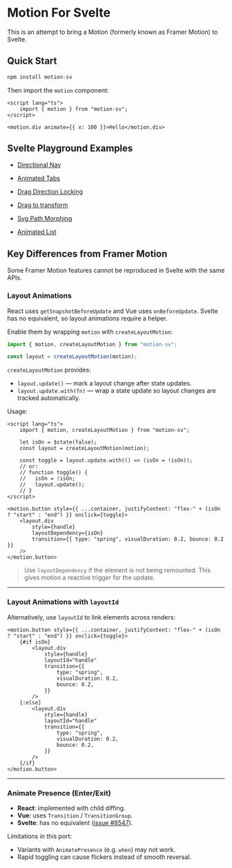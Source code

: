 # Motion For Svelte

This is an attempt to bring a Motion (formerly known as Framer Motion) to Svelte.

## Quick Start

```bash
npm install motion-sv
```

Then import the `motion` component:

```svelte
<script lang="ts">
	import { motion } from "motion-sv";
</script>

<motion.div animate={{ x: 100 }}>Hello</motion.div>
```

## Svelte Playground Examples

- [Directional Nav](https://svelte.dev/playground/hello-world?version=5.39.9#H4sIAAAAAAAAE51VbW_bNhD-Kwe2H2zAtCXHqV9qeWizDR2QbgWS7cPCYKUk2uZKkwJ5sp1q_u8D9WJLaVAMg76ID4_Hu-eeOxZE850gC_JBKGXgYKxKoSdSiSLtkwFZSyUcWTwUBJ8yb-cBMmhOvcuyodsLhR6LuRMv4YnRKDQ6siBLl1iZISiuNxEj6BhZMc1Q7jJjEQr4aFAafWP0Wm4GsCtXA0is4Chu-ZPJ8WON3d3_9umv3z_9-O7-JzjB2podMFIdoG7PyFumvefEaIdw_-79HUTwwMgd34sU7iQKx8gAGLkxSonEH6uByQx-NkqZg9SbCrka14iwjpHH2rMSCDxBuRf3PIYIXjvkKHr-qofgsf-2sUmlrfyfbZaMbI2VX41GrhiBf4CRvbAoE79c9brb_U4mqiQBohc46VXZVzdX1k5gFVx1bJhnKUcxPEjc9nrI4wU4tFJv-hCtoPDnGMo1-C2IouiSXx-swNzqNu1vK_s2B8jjEj09C-LHFgcvhVLe32sz1fqPog4_8AM842_R2e_7u5ejSmleXXqZyj0kijsXMbKlkwDWShxBotg5mgiNwoIVivs84EAfJkGQHR9hS99MYHekPEdT63TZ1ieg5dpJD0RFAb5BfCQus7VyYpPrRCwgGECaW-4NFxAMJ3A6rSrulg0ZqlozrMIsHpo1Q0bqGKqoD3QtETY8o2NGBhez54R1GPKU-dPUmgP8nTuU66c685q_cjcxqmbFIbfY8v94qv5WDVC8EjzZVo3FnS98qZr-6RJRk5ySrWReSrBM8lyAJLfOWJoZWRYmO9IxZE80BBRHpG4HJkcltaDaaNGqgY_e-AYddF239BmVCi3ZKJ1tLH-isyCoObhgU491_Dye2ivksdSpOEZF0MGNXpskd1FRKbpqv-e8eLOdyZ0o-f-Ptkrwvfi-7ap9rHgl1_BN6qcuNU2FfH9Uv7-kfizzmEqdyoSj8fpoWofHzqgcBUjtBNIArMl1KlKqNhBvaKx48mV0zQiMuqGM5Lpz8dJlXJ-9ngtf0i_1VliJjKwKH-9y5G1b7pajs6ouWhx5LdZXnA1ytaoGJ8NlnCMa3dgbnSiZfImK9mQ6R8it5FTxWKio-Hyz5XojWtMIDbwu_v9wOn0-dTu9xWpsEM2OjsHKzRbpuOr3LZ3Bgc6606rbwu06lCSWlQCT8UTiE70OYGv2wi7ONQobpDEJgwBK5dK9dDJWorOTcvtl8a2LVutxpRh5NiGW1XM0dPvNpXxSS5RcRcWaKydaquBa7jgKP0it8Y_k4vtPQAALmAdwarkoCf2V70TEiJNfBb1qYvLfXorDe3OMGAkggHAO4Zv29loqFTHiZ8oFbusu47hti9gfoDZX_jaxF9qkadufD0dm3zXwrfYxDP2LMBuH09ltOBteh9MZTIfz-Xx-G4YQXntkejsfjq_GYwivhtOJ37kaTv16PhxP5vMPwR9vSvxDjTfm43L7-rZ1x5_dEOqsk9xaofHGD9C2waWPl6NLNZu3a1R1VfUwjtov48o_wKncr5gmg3KskgXaXJweBwS5VAep0xr5F2rcLX6BCgAA)

- [Animated Tabs](https://svelte.dev/playground/hello-world?version=5.38.6#H4sIAAAAAAAAE91XS2sjRxD-K0V7F2TQSCOv7TVjjZdkTwsbyME3j2FbMyWp457uobtGjwhBCOSULOQSyC2nJYfkx-UnhJ4ZzUOyLd8CQR4xqvq6uqq-rx_eMMVTZAH7SomUEyZwyyeW9dlUSLQsuNswWmcO4AysX8OzbGAXKMnZJtziY_ZYK0JFlgVsbGMjMgLJ1SyMGNmI3UQqIpFm2hBsINUktOpDbJATfuRrndM3la3K7VuDFlWMsIWp0SlErBzk2UXEriPl4sVaWQIu5Qc1M5gINz2EcOd8EW1AxFoFELF__vj8U8T6IPkEpTPc6pSTjhhs-4fYL393sB-RKI_xCfCfP3TA7-eI9insl9-6WG6Mpiewn3_pYL_miiv-BPavX7tYmeMEjRFon0rkx72keZqhse9q-H2nwXdUtKsPsmxFH-KizD7ERQn3EO6RcN0MJj4pODkWo5pRIoFFiTFhcssnEMIrS5yw5-Lc-fenncxkoRwIHxFSr5SLw4-HpR6dBtU4EQuIJbc2jJj0nGq5UGgqiY4Vb9yKLypzRONyrkEua7dL6SBA0esT5PG8LJ1bEIQp9Nz3oOj56XYHbMJK0dgias0QsbaDl4sj3GxgwuOHmdG5St5rqU0AzQQQhmG7i5X1HUTsBNHJM6hefUf5tj2DVrEU8UO42dWbJZxwsBQ07_VOIbyBXpcfN-3paScG8YlQCa7Cjd-y37Qhm0-vNkXCTpVbqH4UeW4_dYJtTsT0aG2dEU1X21znKkEjhXLll-4PyZ552E1xKKZtpoY1VQ3RQ0d0BaoBuSylNFR8Ub6lXKg6EVfxI7IZ7298qU4wjNiSC-po6wHXzzZgXCrfFd8uRyhBgksnnXUAI78POuOxoHUA_p4GWipz3hZytIfElaAK5j0bkgxXVri8HDzJDXfvAfiDsz1ku01t8Xe5aWvwXacdbhyU-9zvP0esw2DTmRaFD7iuGdzjoOLR0Xfj9pFqoBpbWsvSO2jtIbAp4yxFQvMAzq_8bHVdmuYoZnMK4NJfzCtTylfezvzmsoFOtEnQeIYnIreOqcZTL_kAlnNBWNn1As1U6mUAc5EkqOpAK8_OeaKXwa5aH0bZqnjmVvb8BGfgv3Z_Q_AH_tuL036DPMtWxXMceZ6tiuc48ipbFc9x5OjSJXr5f8i0oiMRNpN8HcBU4o5R9-olwmBcLodYyzwt-duWB93AHUibQ_5Ppon7VHEyniRCzQK4yFbF4x8XU-mZaCKdehKnVKP8RyHGSfV5TFBIy2opEnDHCyLu6f_8vEqgKi-YST3hclfhoHum7swRSWHJK1ZdAEqrXdhW5X5tSrmZCdW2TLUib1mlcOHvOaz4HgMYndeteZyrel2PfP91ZauqKBP_z7LdI_ni0PUcyy_j-bHqW_U4YcGoPXOmy_0-AIOSk1g0XXhqH4sozo11d5lMC0VoavtOPmfHSfoutySma6_6fyQAm_EYvQnSEuutMSIuxUx57l5hA4ixM5uLF8CooUgor6q-aUdu0XjlwbNHclzex0786Wg0ujhQSn3jaPTS9IpPrJZ5qyO7heWdtSp3PLZzMWV3_MN-taXQ3j2u3uDl9O1Bbt27SZPgC1u918eX97ibQTNvW_FnV3Ux22oHGQ93BzHrM8IVsYBMjtv7PiMu5FKohAVTLi1u_wUEVZ3q_A4AAA)

- [Drag Direction Locking](https://svelte.dev/playground/hello-world?version=5.38.6#H4sIAAAAAAAAE5VUTW_bMAz9K4S6QwokadKih6lxu2EtsMNu223aQbZoh6ssGRKTJvDy3wfZTto0LbAhgCM98ePpkVQrnK5RSPEVrfXw5IM1MEJDjOZcjEVJFqOQP1vB2ybZJUCM916fm2Ya12g5YbmO-BZeeMfoOAopFrEI1DBY7apMCY5K3CqnmOrGB4YWas_kHeygDL4GJfr9JK6VuFEumVpk0AXTGu8pYNGZZ_AhsmZcKLFRAv6AEtvu362svR2l7_mNcouLPn1K6RaG1kAmUwI3um4sKgGF1TFmSuTVJLe6eBzYtZ8COoMBvpHDUZdj_JrD-e4ty-27lov-ZlND67RVbIKunlcH62--eOxh747ArB3hOWS3MDpVA_scnU_Q1YMzWTt6z7hTZ_ec-ot3kYMmxzFrW2DfSJiNIVC15G6Ve2Zfd0uLZcJg98L_R9AuUgqe3HO_cgV-ZypLhzFKuJ51IRJ6r-uGXCVhfn0U4cHqyFRk7Wx6OcBPS7KY7pJiFqsQfZCgRBV0npOrlDgEONTQb5RI0MVtqryhdVf29iw6ahrkvkRmL0SK9qJ3Tqr26nzorXdqSY6YtM3aUtuIAzHtqNaM6QK-0QXxVp42cpbBgRLcwRwkzKZXh8vxkbZmFXTPbTadH2wib22XJfg0E_JFwBS-p38HH2fwsnJ72Sw5fNatvRjU2nUj04XuRkJW1ufaQtt7nw0ztN8rfiLDSwlXs1mzudmDS-yb6Bg1FBurtxJKi8-otlS5CTHWUUKBjjEczn6vIlO5nQwvy8l543uRJAS0Okk8HO36N0TxNPebE7LXl29wPQJzHwwGCfNmA9FbMnBWXqffG6l1Hr1dMR6O9m2bmvaET9L9H9WbnxCadEOaSBkdl_gfrLrq77qncaitGAvGDQvJYYW7X2PBmuwTOSNk381_AfFSjH8zBgAA)

- [Drag to transform](https://svelte.dev/playground/hello-world?version=5.38.6#H4sIAAAAAAAAE71W32vjOBD-VwYthQTkRrbrtuvGhe1xcAdduIdjX6I-qLbs6KpIRlLShJD_fZEdx06a_XVcj-TB_kbzzXwz47G3SLEFRyn6g0up4VUbWcCIF8LxYowwKoXkFqWzLXKb2p_zAMKd16e6vrQrLp3Hnpnl5_BcK8eVsyhFU5sbUTuQTFUZRc5SdE8VdWJRa-NgC0vLP2sntPrC5JJjf_-3YcqW2iwwLBoT7KA0egEUtfeBXVF052lyrayDNWQnPCMyHtr_VPXSQQazICQEA8EQEvI0OPHM8pfK6KUqWqpDCqM13rtjmPnz1FEkheLMBJVhheDKjcJbUvAKw4eyJOQ2B3KBwVTPoygMMXzEEEXJ2Ee8GFOEf0hyc0NIWR5Irm-bhKPkFzia4HHrhYGMD2Qxhoh8bKAh19OwWrmW2ny3DOhUHEUYWnSQbQ_2USk6CuVE_vIXc_Mz0WbhvksYZv7qOEWjrfWOn855Bt41SJLvuz6cdU2862nY6aSdYj-5alqIVTPC03YYLwuxglwyazPaTD4TihuKwLqN5Nl2Oxyu3e6-7d3Aed9M13EsLQ9cl1XwrNcUdUcOlGvY7TqwMMw_WoNjHvnNqzVMKGe9g-SlS31njKjm_uqE4HfJrBN5tiWXyd5w39mndlUdFNZGV4ZbG4hcK4pgJfjrg15nFBEgkPj__hHfO--F1szNe5S6UkiZUaS04n3irUajX3jwKgo3zyiKzlmzbTOku6GlyCj63MweAQZRe0EgxASuCH6DBR485e6qm0KCYZNCMqgSdZOfkCV8Gn6sj6nfR214haNreIQownEMjxAnOLw-y18wO2fGsE3Tp_Abur2YR64qN0_7R_NXK_BOUm9weAOPcYzj-D9SOFgi_6rLjf__0eY4brSHN--g_eEb2qcTu6q6XTXpl1W7-Y6B6WRvUNMmWHMmraR-ZhK2Lcflm63WWahrqpJCeEXq9V0Hznm7qI7RfpUGTbFS-FAm_tef0KbgJvBvxKVNIRp616wohKqOUK--zfCwu_vMCmFryTYplJL3NP8srRPlJth_5qSQc-W4OdiZFJUKhOML-8bmiVII7060J-Sc9vgIXbB10JWKkIufUNxrO9rabys_pDsUvgebCdk178F9fxFGjq8dSp1Z8t0TRo4J-SpUgdKSSct3XwFLFAABZwoAAA)

- [Svg Path Morphing](https://svelte.dev/playground/hello-world?version=5.38.6#H4sIAAAAAAAAE5VWW4vjNhT-Kwd3H5KtdeIjy5dkJwNloVCYpYVt87IeFseRY1PZDpaSvQz570WWnfUMW7aNIZKOvvPp3HR58tq8kd7Ge385wh-5qeBd15-quj16vlfWSmpv8-HJM19OFmQFnj-p_HI6ob5IZaxsn2v5PXnRtUa2Rnsb704XfX0yoPL2uM08ozPvPmszUzenrjdQqvN-L3so-66BzBuHmfdmhnmCpjN11_pju8vVWfpw1vLPPm912fWND3lbN7mRPrz7hoHrxOsUmb445jYzq9evbQOvYfvsBwDvq_wk4ZCbHODF7HbrlFYjyWoInwaT_y1bt1hlzElvVqtjbarzHouuWdmwNHm7Gr1b7VW3XzW5NrJfHWTT6dU-13XB9OWIlWmUpS66VhvQJu9hC5n3jjhQgjx5oBQpBU6KEcaCJRiED5zDGrlQLEFaM4zpgThYGa0hxTiEcT5CEYPAJHyIMOXA6esYabdaJfPewOBiZtyanDCM7FIiYoQhfxuhAIowjIEDceQpcEgxAg4RCg7C_oWQYARhQZgICCBEQZgSCAvDYP2WQgzWEFoZCUxiCIFiqwG0xiiFEPhIxwfywnIkKQtRQIxpzFKMIiDCSDxMNr7wJG8PM0d4CBFGOx4UAXDkjDAFwQSIiiUYFowwSCFgHImhCBnH1HpL64fBwDTUhDxmhDwEwtB2ogI5Z0hrFGuGfI2JaziHAFBwDGKMkWIMBAbW9ZCAu-iPvZ0oAoZpiHHCCCMgtGtG74kgREqACMQlqWhHNgDfRUaAcQI0SHZEFe34v2A1YTRgcQaO_hv4eWRPKm_lPLQEFF8YVyxl0S6cKNnIyW7G2shbUpvLaLdWLIXowlXKuLVnrRgfLONchVbFooAuVveBbGFcWISRSoG_tEjVx8q0dXt0GyUBfiGqwstaJYx4xYQSLH2u0nZG3rZVeKEAo6hgGK0ZhsKmN2EYRYy7f-QEARNANskChLYdEO5jbsDELqnELqxY_PV2xowRG06ILXy4GeoP9em7WPpu2_mDUf6w4_1vPj3OrC461fUDU-b9VJZlSDzzfBgGQZCm4-BwCAIpx8F6TVSW4yA4xGE5wYLiUJTJOBBlGeyTzHv88en4l6mV_tHB6Aw-SvNbe5CfYQuLjxvQph-cr61sA-252ct-Cdt7J5l5WrdG9qdO5UOaxmMTZ1K3SnluC3uu26vgVwdanPru2EutN_OL4M6tde-7ZEymfHhcwpOr5F6ac98-u1NuVKMWNvlpMbm0HIX-RJCZpv4s-w0sch_2o1c3exc55NpdLD7sZ_0naPLP7-Wxka15kO3RVBsIkOC69B3vdTnE5eo8VtLV0xTWV9pY9sCBVitwVzCrj23XSxhmP_aylL1sC3n4qLoiV-rLrDhHH2E7v1wXtzWWs6yUtVKw_V8xciU7J7EwR_IyYyPFcizBV7IsZWEWiyGWY5TH7Ss_TQG4GfpmDnCPAVsZ2-lhMFtmUp_l7nDuB7wNfupPUplruYHMs-1v7e9nk3m3uYNU-RcLj26irn3bNScljdzAM6vtV5ewmGVuux0DpoakAwNazuGZmexFLc2U4NvcrARoNnMFqbR8wXPD_vwCPHWvz0vtthmcD7dYojbdaTGWo23uVu5tZ99z7Z2-HOFTfTDVNvNEEGQeVNKeYtNwePXdHcFMtWNfg7Y_7A8KgIIl6CJXcmFvv2Q5qmTmzlUmDqXzZKvwCoftkx1eYeV4V8f7waCLbT3fM_Kz8TamP8vro--ZvFaf6vbgbcpcaXn9B6ZPGQkBCwAA)

- [Animated List](https://svelte.dev/playground/hello-world?version=5.38.6#H4sIAAAAAAAAE71Ze2_bOBL_KlO1WMi3smylaZo6Vu7a3u5dgd3bRYO9BS4KUFoc2UxkSiCpxF5B3_1AUk8_Gm8POOSP2OQMOfObJ8elw8kanZnznrM1UUjhJyaV4zkJS1E6s9vSUdtcE-gFx2vJ89yXj5gqvbYgEg-txxlXyJV0Zs5cxoLlClLCl2HkKBk51xGPFFvnmVDQ3K4vh0Rka4gcf0Lq1XHKpKqPjZyrHl8JsZRQdSyFYqn07-Uu2TpTLOMexAKJwp_INivUz_VaffmvAiXyGLvjLNNYPtrTeKTijEuthGaH8MBpruUZXXXURU6JQghrNt9-v4r4fGJB0UDw-QACxVSKYeT8wBUK-GHDlLFL5EBp2SuDXvlScpbnqCBesZQK5G4JCUsVCqQeSLVNUXpQ2wGqUaW5IjUvUrsZlrGUrqXzNcoje7Ah2sWFcaYYScMyIanECtYZ1TLmWW4RiBzIuJb1Y7bOU1QYlu4Iwmt9v8xS9NNs6UYOam3imiRyejdqhZDEq1YFIBKYwrUHjFPcgKu_-Iw2etSC1sCmrL8aqVrDWjvNWg0JWoVKyHISM7WdwdSD7QzGlx7ImKQ4g6n_7hKqHc7aM8OyHK5Hqj0o8Ha3zOm7i_Ut-9RKEC6ZdqYZlKCDcAaRI3PB-DJytHFZknCUcgZvplMPKFnnjC9n8HoK1c5pu-JrExzQeqi0B0MRaCGI_Tz1g0uo9kChRJGx9dzSGErhRh2iSZEv1SosGzP7dmGH1Fr175gjp8jj7dfpr4fM5d-EZhON7xvP2XGbSes3fQ-caA9sCeeTnSioSeeTIr22OWE_UtrjypcsgR2pIQxDmPYkmduU4VP2CEOXxXWuthUcdFOoKui8sNsI9Ma-faGqBgj9oI_24T2lQLiJMcgExCkSAWqFtdB-T8pJJ2an34QlTUo5CFQ5qRNUpdNdP8VdR9zxHO0hzkyJAivvSKU5VASGNecIxenVR98LJfTz-L_IGmVODlaDnRpUc9_Umbil_4Z6pQl1xk_0xQ1av4osl1AnGhNeM5BKp4Eru2Yrwuyw_LeRY_cj566mb2rFrJF53tjztrN3rm-dwSC_NZ6sswGjM-DFeoHiCrQVG5mgum3u6WVhOYPPGGeCzi2VB4Rvrwd0tbk6oW61V379qrv-EV3Su7Mf7GZlcU1Ro2_g89pq6TXFuZrtwB3CK4OAO6rtMpnAJ54yjjZGIVvcY6xkV-atnhA2kJE878GXZFz9SNYs3eosXrCxJFyOJQqWeCC3UuF6XDAPxiTPUxzbFQ9ucJkh_PbJg8_ZIlOZB78tCq4KDz4SrojANI2cVu-cUGpKwNl5u7Ymm98ZVasZvLmY9lbFknEtyvk03wApVNY7Z0Hih6XICk41xcvkXUKSRX8_ExTFZ0JZIWcQnPU2NjcrQrMnzTeFIN_A63wDYrkg7tQzf_70ctQ7Ks7STJhbgjP9Fzl2pzHmColW6bM-sgWTMpmnxCCZpLjpHUdStuSfFK6l3oxRB1Nv-77QVXP7sXE1XU9JjOMFqidE3qO0AH3IlMrWPRV3xNLeqS17w_7AGZxNPWiA7WqwMKLDvsywJLmpubt3tayM54XqO1GKm36r0No7mO7YRl-j0ZdZyii8xDf4Fo9b8LJdzwqlfVyz84zjUZ94WjGFf8KMi0Ip00UcZ9jXKnIC7ZzBWb7ZE_1bFXxGjUJIK1aesR3fKSSKG0wxVnvoNFrq-qNtrf_f6HTQo4RWrb6XeH2_WApGO7_ovMCmwdM0-N_Q6Ryqi-n_Q7AZhfdiLMVEHYmcIzfvIrcinGojtNg92Ux4OVThBtPEiKcEqnh11OkF5kgU48uxjhEixktBKNPNZXA5pbj0aqC9BnGd_Dx4mbxOzpOL4ZeLfDM6apAue3cNnP9uB566E-gnoOD8UAKSa5KmO4Rn-lG4G4EtByV8qZ2o7BFhcn5-ft4jWq4yqT4o8zTovK7x9iFy5iGRE4Fc6c1DYdbFx0V7hel_e-br3POiRUg3BO-1FQ_64DAcKJEr_DPx0Kl_sXh7djn9So1Mkp10UHWNw43pBOENSKWbjUdGQBQcZdOX6Ag3LYfZd-suzDY-gVf3PJHzodjCmqUPPSNYmrOO5jMSCjSL5R7R647oZsVyYGqP5Px5kjfPk1w8T_L2eZLL50nePU8STE-gCU6gOTuB5gSEgxMgDk7AODgB5OAElIMTYA5OwPnsBJzPvoLznR2Y6WDguFGfaBcN590WFSRR3U7kRE63aR8nB3bbDr2dKoXwiqJgj0jNWED6dsd1N2ZctTGDC19lP2VPKD4Sie7IZzxOC4rSrV_Gg93RaHgTofoS-7bwn5hauXYQVmcyS6Q1MRr5SrC1fWjocp-A-0KNQKAqBG8WjZgFlyuWKLd-EhmgGkz1dK8mrhH8PoSgXmmA05jYR9FQXoHr7BE_bD_tid29vfYVYBBCgx-nn_SEroOQUTPoYLSvF4NrGAejmkvmKYvRZR4Eo0NSyVWRJCl-DckkE-CaFNrKUk9ZxhBcgb5vegVsPB71W099-D2E8DNRKz9Js0y45qMgnGZrdwR_0aJ-D8Fo1L4vzWtU3rI7z95ze393ByHcNl-aZXbXPH-rAyrZAcshhdyB9CFMzd3DEXFvQtQb25I8r2eoRwi6N1Q7a52vguOEo-q6NN1FNZ-sgoZD5oQf4DHdheboy19ZMOYTzWRFm9Rzo-Niir585unTYL9Pa7a7cd6CcTp7JGmBYWl8vd3JUxLjKkspijBy9LhLS9Y8TyKV8Qfc0uyJh6WLfc9qXBb9B9waV66n8ZEz0vHtdq7RzEEnjfD2tXNARbsxqiDjccrih7AklFbX7ymdT-zet4N1gKhGCfrw2PRVwRCYH81q5MC36FDHaXV9Yz8MdPlzR5n4qK4_6n9HIelmuyf_6NGx934y6U2Gvz5mso52xBL6mdKZ4kgEmofIqLpu5ahpux9b8gNsJgib2LLT9Pkk73ieCUmtUFn_YlL1YrGHZv_TvplK8H2_PrRp973emn0naHw6C9ps1hWU7ieba_hsVqFn2P58-LRxcDMwHY6Ae6u9sS9uzNA1KXisZ6LQYvTL4r4uCLbKwi9mmucjV4Jhj8jC1fYHtx6YMLozSpqP8CIMoeAUE8aRNgxrkrvu7QNuBww7Jajg2r5SNhPH28ip33v6PRQ5f5iSaj_rt9vvyJYrZb_rF-g_e9_NA6YmTXHzD5E9dd9uVoLxh24A3DZEmVgTpZD-22gSmlF2ltSK2ZxnIyJy4Lvv4MVA4q4lesDtCP4KX16VhrPKN19gZk9pb6yB_vKqfMCtL9DkH3dy-378n7vJ0gN3bSD6Mn5VrofNVfVlVM1elUNhqy9NlW0gv88Yd3V7Y7q-auhNd56jCEufGKfOzP58-V8hA36j-h4AAA)


## Key Differences from Framer Motion

Some Framer Motion features cannot be reproduced in Svelte with the same APIs.

### Layout Animations

React uses `getSnapshotBeforeUpdate` and Vue uses `onBeforeUpdate`.
Svelte has no equivalent, so layout animations require a helper.

Enable them by wrapping `motion` with `createLayoutMotion`:

```ts
import { motion, createLayoutMotion } from "motion-sv";

const layout = createLayoutMotion(motion);
```

`createLayoutMotion` provides:

- `layout.update()` — mark a layout change after state updates.
- `layout.update.with(fn)` — wrap a state update so layout changes are tracked automatically.

Usage:

```svelte
<script lang="ts">
	import { motion, createLayoutMotion } from "motion-sv";

	let isOn = $state(false);
	const layout = createLayoutMotion(motion);

	const toggle = layout.update.with(() => (isOn = !isOn));
	// or:
	// function toggle() {
	//   isOn = !isOn;
	//   layout.update();
	// }
</script>

<motion.button style={{ ...container, justifyContent: "flex-" + (isOn ? "start" : "end") }} onclick={toggle}>
	<layout.div
		style={handle}
		layoutDependency={isOn}
		transition={{ type: "spring", visualDuration: 0.2, bounce: 0.2 }}
	/>
</motion.button>
```

> Use `layoutDependency` if the element is not being remounted. This gives motion a reactive trigger for the update.

---

### Layout Animations with `layoutId`

Alternatively, use `layoutId` to link elements across renders:

```svelte
<motion.button style={{ ...container, justifyContent: "flex-" + (isOn ? "start" : "end") }} onclick={toggle}>
	{#if isOn}
		<layout.div
			style={handle}
			layoutId="handle"
			transition={{
				type: "spring",
				visualDuration: 0.2,
				bounce: 0.2,
			}}
		/>
	{:else}
		<layout.div
			style={handle}
			layoutId="handle"
			transition={{
				type: "spring",
				visualDuration: 0.2,
				bounce: 0.2,
			}}
		/>
	{/if}
</motion.button>
```

---

### Animate Presence (Enter/Exit)

- **React**: implemented with child diffing.
- **Vue**: uses `Transition` / `TransitionGroup`.
- **Svelte**: has no equivalent ([issue #8547](https://github.com/sveltejs/svelte/issues/8547)).

Limitations in this port:

- Variants with `AnimatePresence` (e.g. `when`) may not work.
- Rapid toggling can cause flickers instead of smooth reversal.
